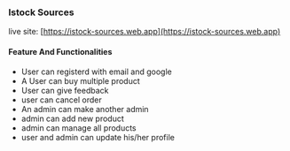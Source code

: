 ### Istock Sources
live site: [https://istock-sources.web.app](https://istock-sources.web.app)

#### Feature And Functionalities
- User can registerd with email and google
- A User can buy multiple product
- User can give feedback
- user can cancel order
- An admin can make another admin
- admin can add new product
- admin can manage all products
- user and admin can update his/her profile